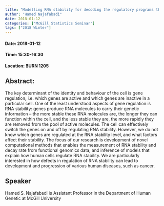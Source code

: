 ```yaml
---
title: "Modelling RNA stability for decoding the regulatory programs that drive human diseases"
author: "Hamed Najafabadi"
date: 2018-01-12
categories: ["McGill Statistics Seminar"]
tags: ["2018 Winter"]
---
```


#### Date: 2018-01-12
#### Time: 15:30-16:30
#### Location: BURN 1205

## Abstract:

The key determinant of the identity and behaviour of the cell is gene regulation, i.e. which genes are active and which genes are inactive in a particular cell. One of the least understood aspects of gene regulation is RNA stability: genes produce RNA molecules to carry their genetic information – the more stable these RNA molecules are, the longer they can function within the cell, and the less stable they are, the more rapidly they are removed from the pool of active molecules. The cell can effectively switch the genes on and off by regulating RNA stability. However, we do not know which genes are regulated at the RNA stability level, and what factors affect their stability. The focus of our research is development of novel computational methods that enables the measurement of RNA stability and decay rate from functional genomics data, and inference of models that explain how human cells regulate RNA stability. We are particularly interested in how defects in regulation of RNA stability can lead to development and progression of various human diseases, such as cancer.





## Speaker

Hamed S. Najafabadi is Assistant Professor in the Department of Human Genetic at McGill University

